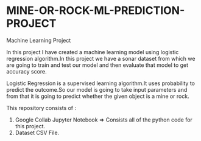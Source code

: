 # MINE-OR-ROCK-ML-PREDICTION-PROJECT
Machine Learning Project

In this project I have created a machine learning model using logistic regression algorithm.In this project we have a sonar dataset from which we are going to train and test our model and then evaluate that model to get accuracy score.

Logistic Regression is a supervised learning algorithm.It uses probability to predict the outcome.So our model is going to take input parameters and from that it is going to predict whether the given object is a mine or rock.

This repository consists of :

1) Google Collab Jupyter Notebook => Consists all of the python code for this project.
2) Dataset CSV File.

